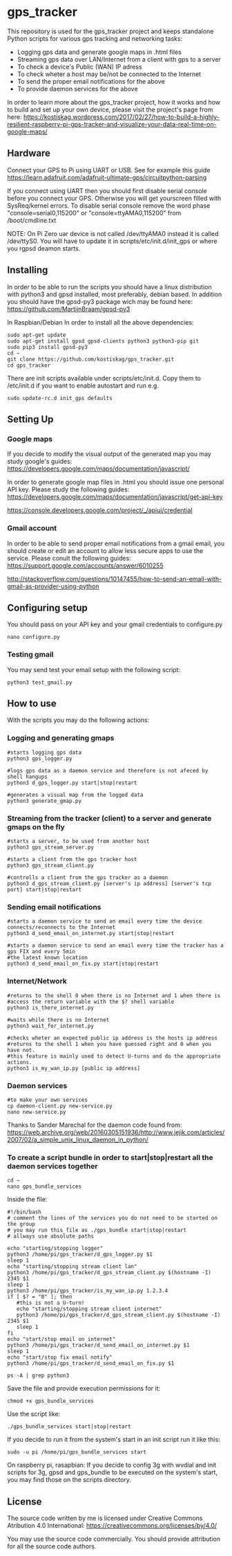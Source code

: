 # gps_tracker
This repository is used for the gps_tracker project and keeps standalone Python scripts for various gps tracking and networking tasks: 

- Logging gps data and generate google maps in .html files
- Streaming gps data over LAN/Internet from a client with gps to a server
- To check a device's Public (WAN) IP adress
- To check wheter a host may be/not be connected to the Internet
- To send the proper email notifications for the above
- To provide daemon services for the above

In order to learn more about the gps_tracker project, how it works and how to build and set up your own device, please visit the project's page from here:
https://kostiskag.wordpress.com/2017/02/27/how-to-build-a-highly-resilient-raspberry-pi-gps-tracker-and-visualize-your-data-real-time-on-google-maps/

## Hardware
Connect your GPS to Pi using UART or USB. See for example this guide
https://learn.adafruit.com/adafruit-ultimate-gps/circuitpython-parsing

If you connect using UART then you should first disable serial console before you connect your GPS. Otherwise you will get yourscreen  filled with SysReq/kernel errors. To disable serial console remove the word phase "console=serial0,115200" or "console=ttyAMA0,115200" from /boot/cmdline.txt  

NOTE: On Pi Zero uar device is not called /dev/ttyAMA0 instead it is called /dev/ttyS0. You will have to update it in scripts/etc/init.d/init_gps or where you rgpsd deamon starts.

## Installing
In order to be able to run the scripts you should have a linux distribution with python3 and gpsd installed, most preferably, debian based. In addition you should have the gpsd-py3 package wich may be found here:
https://github.com/MartijnBraam/gpsd-py3

In Raspbian/Debian In order to install all the above dependencies:  
```
sudo apt-get update
sudo apt-get install gpsd gpsd-clients python3 python3-pip git
sudo pip3 install gpsd-py3
cd ~
git clone https://github.com/kostiskag/gps_tracker.git
cd gps_tracker
``` 
There are init scripts available under scripts/etc/init.d. Copy them to /etc/init.d if you want to enable autostart and run e.g. 
``` 
sudo update-rc.d init_gps defaults
``` 

  
## Setting Up

### Google maps
If you decide to modify the visual output of the generated map you may study google's guides:
https://developers.google.com/maps/documentation/javascript/

In order to generate google map files in .html you should issue one personal API key. Please study the following guides:
https://developers.google.com/maps/documentation/javascript/get-api-key

https://console.developers.google.com/project/_/apiui/credential

### Gmail account
In order to be able to send proper email notifications from a gmail email, you should create or edit an account to allow less secure apps to use the service. Please conult the following guides:
https://support.google.com/accounts/answer/6010255

http://stackoverflow.com/questions/10147455/how-to-send-an-email-with-gmail-as-provider-using-python

## Configuring setup

You should pass on your API key and your gmail credentials to configure.py

```
nano configure.py
```

### Testing gmail

You may send test your email setup with the following script:

```
python3 test_gmail.py
```
  
## How to use
With the scripts you may do the following actions:

### Logging and generating gmaps
  
```
#starts logging gps data
python3 gps_logger.py
  
#logs gps data as a daemon service and therefore is not afeced by shell hangups
python3 d_gps_logger.py start|stop|restart
  
#generates a visual map from the logged data
python3 generate_gmap.py
```
  
### Streaming from the tracker (client) to a server and generate gmaps on the fly

```
#starts a server, to be used from another host
python3 gps_stream_server.py
  
#starts a client from the gps tracker host
python3 gps_stream_client.py
  
#controlls a client from the gps tracker as a daemon
python3 d_gps_stream_client.py [server's ip address] [server's tcp port] start|stop|restart
```
  
### Sending email notifications

```
#starts a daemon service to send an email every time the device connects/reconnects to the Internet
python3 d_send_email_on_internet.py start|stop|restart
  
#starts a daemon service to send an email every time the tracker has a gps FIX and every 5min
#the latest known location
python3 d_send_email_on_fix.py start|stop|restart
```
  
### Internet/Network

```
#returns to the shell 0 when there is no Internet and 1 when there is
#access the return variable with the $? shell variable
python3 is_there_internet.py
  
#waits while there is no Internet
python3 wait_for_internet.py
  
#checks wheter an expected public ip address is the hosts ip address 
#returns to the shell 1 when you have guessed right and 0 when you have not.
#this feature is mainly used to detect U-turns and do the appropriate actions.
python3 is_my_wan_ip.py [public ip address]
```
  
### Daemon services

```
#to make your own services
cp daemon-client.py new-service.py
nano new-service.py
```
  
Thanks to Sander Marechal for the daemon code found from:
https://web.archive.org/web/20160305151936/http://www.jejik.com/articles/2007/02/a_simple_unix_linux_daemon_in_python/
  
### To create a script bundle in order to start|stop|restart all the daemon services together

```
cd ~
nano gps_bundle_services
```  
Inside the file:
```
#!/bin/bash
# comment the lines of the services you do not need to be started on the group
# you may run this file as ./gps_bundle start|stop|restart
# allways use absolute paths
  
echo "starting/stopping logger"
python3 /home/pi/gps_tracker/d_gps_logger.py $1
sleep 1
echo "starting/stopping stream client lan"
python3 /home/pi/gps_tracker/d_gps_stream_client.py $(hostname -I) 2345 $1
sleep 1
python3 /home/pi/gps_tracker/is_my_wan_ip.py 1.2.3.4
if [ $? = "0" ]; then
   #this is not a U-turn!
   echo "starting/stopping stream client internet"
   python3 /home/pi/gps_tracker/d_gps_stream_client.py $(hostname -I) 2345 $1
   sleep 1
fi
echo "start/stop email on internet"
python3 /home/pi/gps_tracker/d_send_email_on_internet.py $1
sleep 1
echo "start/stop fix email notify"
python3 /home/pi/gps_tracker/d_send_email_on_fix.py $1

ps -A | grep python3
```  
Save the file and provide execution permissions for it:
```
chmod +x gps_bundle_services
```
Use the script like:
```
./gps_bundle_services start|stop|restart
```
If you decide to run it from the system's start in an init script run it like this:
```
sudo -u pi /home/pi/gps_bundle_services start
```
On raspberry pi, rasapbian: If you decide to config 3g with wvdial and init scripts for 3g, gpsd and gps_bundle to be executed on the system's start, you may find those on the scripts directory.

## License
The source code written by me is licensed under Creative Commons Atribution 4.0 International:
https://creativecommons.org/licenses/by/4.0/

You may use the source code commercially.
You should provide attribution for all the source code authors.

